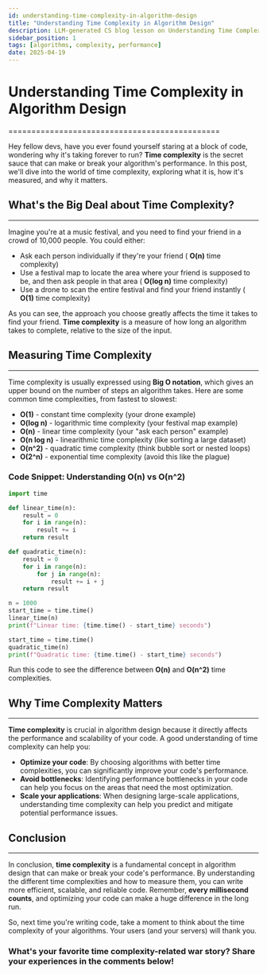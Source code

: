 ```yaml
---
id: understanding-time-complexity-in-algorithm-design
title: "Understanding Time Complexity in Algorithm Design"
description: LLM-generated CS blog lesson on Understanding Time Complexity in Algorithm Design.
sidebar_position: 1
tags: [algorithms, complexity, performance]
date: 2025-04-19
---
```


# Understanding Time Complexity in Algorithm Design
==============================================

Hey fellow devs, have you ever found yourself staring at a block of code, wondering why it's taking forever to run? **Time complexity** is the secret sauce that can make or break your algorithm's performance. In this post, we'll dive into the world of time complexity, exploring what it is, how it's measured, and why it matters.

## What's the Big Deal about Time Complexity?
-----------------------------------------

Imagine you're at a music festival, and you need to find your friend in a crowd of 10,000 people. You could either:
* Ask each person individually if they're your friend ( **O(n)** time complexity)
* Use a festival map to locate the area where your friend is supposed to be, and then ask people in that area ( **O(log n)** time complexity)
* Use a drone to scan the entire festival and find your friend instantly ( **O(1)** time complexity)

As you can see, the approach you choose greatly affects the time it takes to find your friend. **Time complexity** is a measure of how long an algorithm takes to complete, relative to the size of the input.

## Measuring Time Complexity
-------------------------

Time complexity is usually expressed using **Big O notation**, which gives an upper bound on the number of steps an algorithm takes. Here are some common time complexities, from fastest to slowest:

* **O(1)** - constant time complexity (your drone example)
* **O(log n)** - logarithmic time complexity (your festival map example)
* **O(n)** - linear time complexity (your "ask each person" example)
* **O(n log n)** - linearithmic time complexity (like sorting a large dataset)
* **O(n^2)** - quadratic time complexity (think bubble sort or nested loops)
* **O(2^n)** - exponential time complexity (avoid this like the plague)

### Code Snippet: Understanding O(n) vs O(n^2)
```python
import time

def linear_time(n):
    result = 0
    for i in range(n):
        result += i
    return result

def quadratic_time(n):
    result = 0
    for i in range(n):
        for j in range(n):
            result += i + j
    return result

n = 1000
start_time = time.time()
linear_time(n)
print(f"Linear time: {time.time() - start_time} seconds")

start_time = time.time()
quadratic_time(n)
print(f"Quadratic time: {time.time() - start_time} seconds")
```
Run this code to see the difference between **O(n)** and **O(n^2)** time complexities.

## Why Time Complexity Matters
-----------------------------

**Time complexity** is crucial in algorithm design because it directly affects the performance and scalability of your code. A good understanding of time complexity can help you:

* **Optimize your code**: By choosing algorithms with better time complexities, you can significantly improve your code's performance.
* **Avoid bottlenecks**: Identifying performance bottlenecks in your code can help you focus on the areas that need the most optimization.
* **Scale your applications**: When designing large-scale applications, understanding time complexity can help you predict and mitigate potential performance issues.

## Conclusion
----------

In conclusion, **time complexity** is a fundamental concept in algorithm design that can make or break your code's performance. By understanding the different time complexities and how to measure them, you can write more efficient, scalable, and reliable code. Remember, **every millisecond counts**, and optimizing your code can make a huge difference in the long run.

So, next time you're writing code, take a moment to think about the time complexity of your algorithms. Your users (and your servers) will thank you.

### What's your favorite time complexity-related war story? Share your experiences in the comments below!
